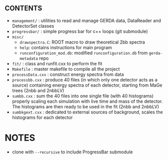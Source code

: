 ## CONTENTS ##

* `management/`     : utilities to read and manage GERDA data, DataReader and DetectorSet classes
* `progressbar/`    : simple progress bar for c++ loops (git submodule)
* `misc/`
    * `drawspectra.C`: ROOT macro to draw theoretical 2bb spectra
    * `help`: contains instructions for main program
    * `runconfiguration_mod.db`: modified `runconfiguration.db` from `gerda-metadata` repo
* `fit/`            : class and runfit.cxx to perform the fit
* `Makefile`        : master makefile to compile all the project
* `processData.cxx` : construct energy spectra from data
* `processbb.cxx`   : produce 40 files (in which only one detector acts as a source) containing
                      energy spectra of each detector, starting from MaGe trees (2nbb and 2nbbLV)
* `sumbb.cxx`       : sum the 40 files into one single file (with 40 histograms) properly scaling 
                      each simulation with live time and mass of the detector. The histograms 
		      are then ready to be used in the fit (2nbb and 2nbbLV)
* `sumbkgext.cxx`   : dedicated to external sources of background, scales the histograms for each
                      detector

# NOTES #

* clone with `--recursive` to include ProgressBar submodule
